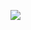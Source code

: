 <a href="https://discord.com/users/265924886461939712"><img align="center" src="https://lanyard-profile-readme.vercel.app/api/265924886461939712" /></a>
